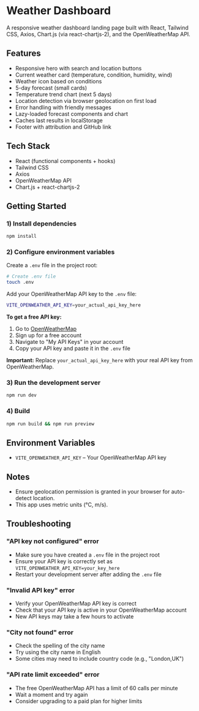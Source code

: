 # Weather Dashboard

A responsive weather dashboard landing page built with React, Tailwind CSS, Axios, Chart.js (via react-chartjs-2), and the OpenWeatherMap API.

## Features

- Responsive hero with search and location buttons
- Current weather card (temperature, condition, humidity, wind)
- Weather icon based on conditions
- 5-day forecast (small cards)
- Temperature trend chart (next 5 days)
- Location detection via browser geolocation on first load
- Error handling with friendly messages
- Lazy-loaded forecast components and chart
- Caches last results in localStorage
- Footer with attribution and GitHub link

## Tech Stack

- React (functional components + hooks)
- Tailwind CSS
- Axios
- OpenWeatherMap API
- Chart.js + react-chartjs-2

## Getting Started

### 1) Install dependencies

```bash
npm install
```

### 2) Configure environment variables

Create a `.env` file in the project root:

```bash
# Create .env file
touch .env
```

Add your OpenWeatherMap API key to the `.env` file:

```bash
VITE_OPENWEATHER_API_KEY=your_actual_api_key_here
```

**To get a free API key:**

1. Go to [OpenWeatherMap](https://openweathermap.org/api)
2. Sign up for a free account
3. Navigate to "My API Keys" in your account
4. Copy your API key and paste it in the `.env` file

**Important:** Replace `your_actual_api_key_here` with your real API key from OpenWeatherMap.

### 3) Run the development server

```bash
npm run dev
```

### 4) Build

```bash
npm run build && npm run preview
```

## Environment Variables

- `VITE_OPENWEATHER_API_KEY` – Your OpenWeatherMap API key

## Notes

- Ensure geolocation permission is granted in your browser for auto-detect location.
- This app uses metric units (°C, m/s).

## Troubleshooting

### "API key not configured" error

- Make sure you have created a `.env` file in the project root
- Ensure your API key is correctly set as `VITE_OPENWEATHER_API_KEY=your_key_here`
- Restart your development server after adding the `.env` file

### "Invalid API key" error

- Verify your OpenWeatherMap API key is correct
- Check that your API key is active in your OpenWeatherMap account
- New API keys may take a few hours to activate

### "City not found" error

- Check the spelling of the city name
- Try using the city name in English
- Some cities may need to include country code (e.g., "London,UK")

### "API rate limit exceeded" error

- The free OpenWeatherMap API has a limit of 60 calls per minute
- Wait a moment and try again
- Consider upgrading to a paid plan for higher limits
   
   

